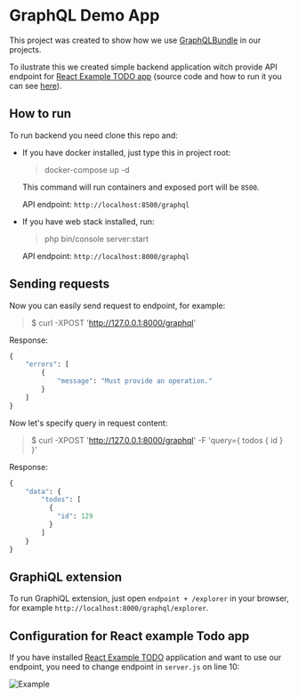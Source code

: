 GraphQL Demo App
============


This project was created to show how we use [GraphQLBundle](https://github.com/Youshido/GraphQLBundle) in our projects.

To ilustrate this we created simple backend application witch provide API endpoint for  [React Example TODO app](http://todomvc.com/examples/react) (source code and how to run it you can see [here](https://github.com/tastejs/todomvc/tree/master/examples/react)).


## How to run
To run backend you need clone this repo and:

* If you have docker installed, just type this in project root:

  > docker-compose up -d

  This command will run containers and exposed port will be `8500`.

  API endpoint: `http://localhost:8500/graphql`


* If you have web stack installed, run:

  > php bin/console server:start

  API endpoint: `http://localhost:8000/graphql`

## Sending requests
Now you can easily send request to endpoint, for example:
>$ curl -XPOST 'http://127.0.0.1:8000/graphql'

Response:
```graphql
{
    "errors": [
        {
            "message": "Must provide an operation."
        }
    ]
}

```

Now let's specify query in request content:
> $ curl -XPOST 'http://127.0.0.1:8000/graphql' -F 'query={ todos { id } }'

Response:
``` graphql
{
    "data": {
        "todos": [
          {
            "id": 129
          }
        ]
    }
}
```

## GraphiQL extension
To run GraphiQL extension, just open `endpoint + /explorer` in your browser, for example `http://localhost:8000/graphql/explorer`.

## Configuration for React example Todo app
If you have installed [React Example TODO](http://todomvc.com/examples/react) application and want to use our endpoint, you need to change endpoint in `server.js` on line 10:

![Example](https://s13.postimg.org/t98deyd87/server_js_todomvc_projects_test_react_tod.png)
